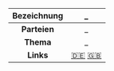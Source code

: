 | **Bezeichnung** | _ |
|:---:|:---:|
| **Parteien** | _ |
| **Thema** | _ |
| **Links** | [🇩🇪]() [🇬🇧]() |